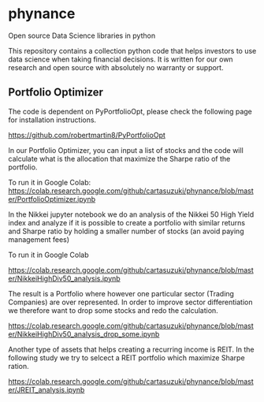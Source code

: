 # phynance
Open source Data Science libraries in python

This repository contains a collection python code that helps investors to use data science when taking financial decisions.
It is written for our own research and open source with absolutely no warranty or support.

## Portfolio Optimizer
The code is dependent on PyPortfolioOpt, please check the following page for installation instructions.

https://github.com/robertmartin8/PyPortfolioOpt

In our Portfolio Optimizer, you can input a list of stocks and the code will calculate what is the allocation that maximize the Sharpe ratio of the portfolio.

To run it in Google Colab:
https://colab.research.google.com/github/cartasuzuki/phynance/blob/master/PortfolioOptimizer.ipynb


In the Nikkei jupyter notebook we do an analysis of the Nikkei 50 High Yield index and analyze if it is possible to create a portfolio with similar returns and Sharpe ratio by holding a smaller number of stocks (an avoid paying management fees)

To run it in Google Colab

https://colab.research.google.com/github/cartasuzuki/phynance/blob/master/NikkeiHighDiv50_analysis.ipynb

The result is a Portfolio where however one particular sector (Trading Companies) are over represented. In order to improve sector differentiation we therefore want to drop some stocks and redo the calculation.

https://colab.research.google.com/github/cartasuzuki/phynance/blob/master/NikkeiHighDiv50_analysis_drop_some.ipynb

Another type of assets that helps creating a recurring income is REIT. In the following study we try to selcect a REIT portfolio which maximize Sharpe ration.

https://colab.research.google.com/github/cartasuzuki/phynance/blob/master/JREIT_analysis.ipynb
